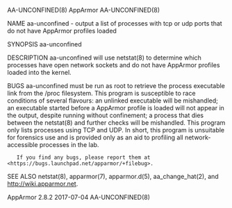 AA-UNCONFINED(8)                                                                                   AppArmor                                                                                  AA-UNCONFINED(8)



NAME
       aa-unconfined - output a list of processes with tcp or udp ports that do not have AppArmor profiles loaded

SYNOPSIS
       aa-unconfined

DESCRIPTION
       aa-unconfined will use netstat(8) to determine which processes have open network sockets and do not have AppArmor profiles loaded into the kernel.

BUGS
       aa-unconfined must be run as root to retrieve the process executable link from the /proc filesystem. This program is susceptible to race conditions of several flavours: an unlinked executable will
       be mishandled; an executable started before a AppArmor profile is loaded will not appear in the output, despite running without confinement; a process that dies between the netstat(8) and further
       checks will be mishandled. This program only lists processes using TCP and UDP. In short, this program is unsuitable for forensics use and is provided only as an aid to profiling all network-
       accessible processes in the lab.

       If you find any bugs, please report them at <https://bugs.launchpad.net/apparmor/+filebug>.

SEE ALSO
       netstat(8), apparmor(7), apparmor.d(5), aa_change_hat(2), and <http://wiki.apparmor.net>.



AppArmor 2.8.2                                                                                    2017-07-04                                                                                 AA-UNCONFINED(8)
